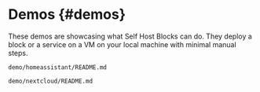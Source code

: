 <!-- Read these docs at https://shb.skarabox.com -->
# Demos {#demos}

These demos are showcasing what Self Host Blocks can do. They deploy a block or a service on a VM on
your local machine with minimal manual steps.

```{=include=} chapters html:into-file=//demo-homeassistant.html
demo/homeassistant/README.md
```

```{=include=} chapters html:into-file=//demo-nextcloud.html
demo/nextcloud/README.md
```
